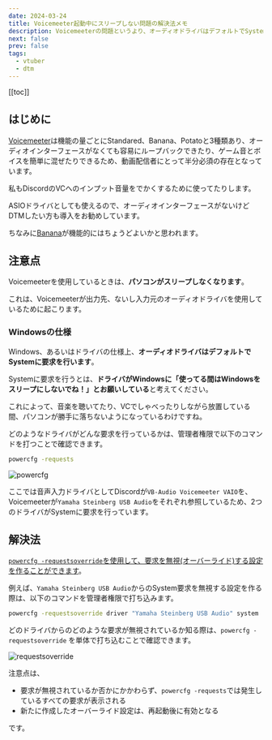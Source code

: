 ```yaml
---
date: 2024-03-24
title: Voicemeeter起動中にスリープしない問題の解決法メモ
description: Voicemeeterの問題というより、オーディオドライバはデフォルトでSystemに要求を行うために起こる問題
next: false
prev: false
tags:
  - vtuber
  - dtm
---
```


[[toc]]

## はじめに

[Voicemeeter](https://vb-audio.com/Voicemeeter/)は機能の量ごとにStandared、Banana、Potatoと3種類あり、オーディオインターフェースがなくても容易にループバックできたり、ゲーム音とボイスを簡単に混ぜたりできるため、動画配信者にとって半分必須の存在となっています。

私もDiscordのVCへのインプット音量をでかくするために使ってたりします。

ASIOドライバとしても使えるので、オーディオインターフェースがないけどDTMしたい方も導入をお勧めしています。

ちなみに[Banana](https://vb-audio.com/Voicemeeter/banana.htm)が機能的にはちょうどよいかと思われます。

## 注意点

Voicemeeterを使用しているときは、**パソコンがスリープしなくなります**。

これは、Voicemeeterが出力先、ないし入力元のオーディオドライバを使用しているために起こります。

### Windowsの仕様

Windows、あるいはドライバの仕様上、**オーディオドライバはデフォルトでSystemに要求を行います**。

Systemに要求を行うとは、**ドライバがWindowsに「使ってる間はWindowsをスリープにしないでね！」とお願いしている**と考えてください。

これによって、音楽を聴いてたり、VCでしゃべったりしながら放置している間、パソコンが勝手に落ちないようになっているわけですね。

どのようなドライバがどんな要求を行っているかは、管理者権限で以下のコマンドを打つことで確認できます。

```bat
powercfg -requests
```
![powercfg](/posts/2024/powercfg.png)

ここでは音声入力ドライバとしてDiscordが`VB-Audio Voicemeeter VAIO`を、Voicemeeterが`Yamaha Steinberg USB Audio`をそれぞれ参照しているため、2つのドライバがSystemに要求を行っています。

## 解決法

[`powercfg -requestsoverride`を使用して、要求を無視(オーバーライド)する設定を作ることができます](https://learn.microsoft.com/ja-jp/windows-hardware/design/device-experiences/powercfg-command-line-options#option_requestsoverride)。

例えば、`Yamaha Steinberg USB Audio`からのSystem要求を無視する設定を作る際は、以下のコマンドを管理者権限で打ち込みます。
```bat
powercfg -requestsoverride driver "Yamaha Steinberg USB Audio" system
```

どのドライバからのどのような要求が無視されているか知る際は、`powercfg -requestsoverride` を単体で打ち込むことで確認できます。

![requestsoverride](/posts/2024/requestsoverride.png)

注意点は、

- 要求が無視されているか否かにかかわらず、`powercfg -requests`では発生しているすべての要求が表示される
- 新たに作成したオーバーライド設定は、再起動後に有効となる

です。